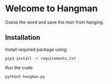 # Welcome to Hangman

Guess the word and save the man from hanging.

## Installation

Install required package using:

`pip3 install -r requirements.txt`

Run the code:

`python3 hangman.py`
